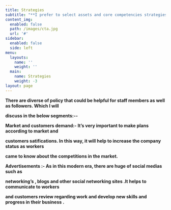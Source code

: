 ```yaml
---
title: Strategies
subtitle: "**I prefer to select assets and core competencies strategies approach from table my smart phone**\r\n\n **Venture .The value creation of any venture is totally based on assets such as financial, physical,**\r\n\n **Human and Intellectual are buildings of its capabilities which lead to increase core competencies**"
content_img:
  enabled: false
  path: /images/cta.jpg
  url: '#'
sidebar:
  enabled: false
  side: left
menu:
  layouts:
    name: ''
    weight: ''
  main:
    name: Strategies
    weight: -3
layout: page
---
```

**There are diverse of policy that could be helpful for staff members as well as followers. Which I will**

**discuss in the below segments:--**

 **Market and customers demand:- It’s very important to make plans according to market and**

**customers satifications. In this way, it will help to increase the company status as workers**

**came to know about the competitions in the market.**

**Advertisements :- As in this modern era, there are huge of social medias such as**

**networking’s , blogs and other social networking sites .It helps to communicate to workers**

**and customers review regarding work and develop new skills and progress in their business .**
